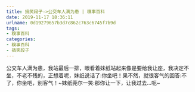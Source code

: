 ```yaml
---
title: 搞笑段子->公交车人满为患 | 糗事百科
date: 2019-11-17 18:36:11
urlname: 0d19279657b3d7c862c763c6745f7b9d
tags: 
- 糗事百科
categories:
- 糗事百科
- 搞笑段子
---
```

公交车人满为患，我站最后一排，眼看着妹纸站起来像是要给我让座，我决定不坐，不老不残的，正想着呢，妹纸说话了:你坐吧！果不然，就很客气的回答:不了，你坐吧，别客气！~妹纸莞尔一笑:那你让一下，让我过去…呃~


